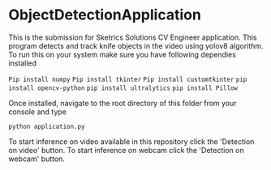 # ObjectDetectionApplication

This is the submission for Sketrics Solutions CV Engineer application. This program detects and track knife objects in the video using yolov8 algorithm. To run this on your system make sure you have following dependies installed

`Pip install numpy`
`Pip install tkinter`
`Pip install customtkinter`
`pip install opencv-python`
`pip install ultralytics`
`pip install Pillow`

Once installed, navigate to the root directory of this folder from your console and type

`python application.py`

To start inference on video available in this repository click the 'Detection on video' button. To start inference on webcam click the 'Detection on webcam' button.
